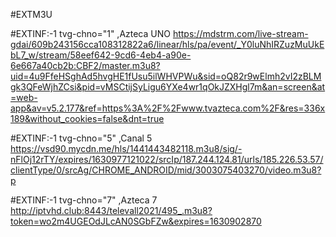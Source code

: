 #EXTM3U

#EXTINF:-1 tvg-chno="1" ,Azteca UNO
https://mdstrm.com/live-stream-gdai/609b243156cca108312822a6/linear/hls/pa/event/_Y0luNhIRZuzMuUkEbL7_w/stream/58eef642-9cd6-4eb4-a90e-6e667a40cb2b:CBF2/master.m3u8?uid=4u9FfeHSghAd5hvgHE1fUsu5ilWHVPWu&sid=oQ82r9wElmh2vI2zBLMgk3QFeWjhZCsi&pid=vMSCtijSyLigu6YXe4wr1qOkJZXHgl7m&an=screen&at=web-app&av=v5.2.177&ref=https%3A%2F%2Fwww.tvazteca.com%2F&res=336x189&without_cookies=false&dnt=true

#EXTINF:-1 tvg-chno="5" ,Canal 5
https://vsd90.mycdn.me/hls/1441443482118.m3u8/sig/-nFlOj12rTY/expires/1630977121022/srcIp/187.244.124.81/urls/185.226.53.57/clientType/0/srcAg/CHROME_ANDROID/mid/3003075403270/video.m3u8?p

#EXTINF:-1 tvg-chno="7" ,Azteca 7
http://iptvhd.club:8443/televall2021/495_.m3u8?token=wo2m4UGEOdJLcAN0SGbFZw&expires=1630902870
